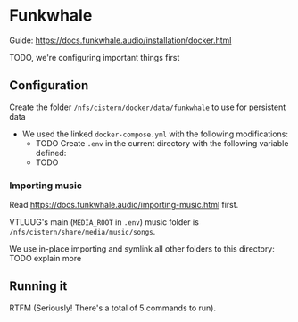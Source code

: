 # Funkwhale

Guide: https://docs.funkwhale.audio/installation/docker.html


TODO, we're configuring important things first


## Configuration

Create the folder `/nfs/cistern/docker/data/funkwhale` to use for persistent data


* We used the linked `docker-compose.yml` with the following modifications:
    * TODO
Create `.env` in the current directory with the following variable defined:
    * TODO


### Importing music

Read https://docs.funkwhale.audio/importing-music.html first.

VTLUUG's main (`MEDIA_ROOT` in `.env`) music folder is `/nfs/cistern/share/media/music/songs`.

We use in-place importing and symlink all other folders to this directory: TODO explain more



## Running it

RTFM (Seriously! There's a total of 5 commands to run).
